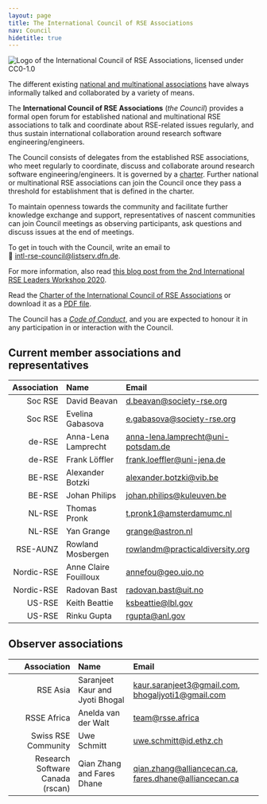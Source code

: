 ```yaml
---
layout: page
title: The International Council of RSE Associations
nav: Council
hidetitle: true
---
```


![Logo of the International Council of RSE Associations, licensed under CC0-1.0](./img/council-logo.png)

The different existing [national and multinational associations](./assoc.md) 
have always informally talked and collaborated by a variety of means.

The **International Council of RSE Associations** (*the Council*) provides a 
formal open forum for established national and multinational RSE associations 
to talk and coordinate about RSE-related issues regularly, and thus sustain international collaboration around research software engineering/engineers.

The Council consists of delegates from the established RSE associations, who
meet regularly to coordinate, discuss and collaborate around research software engineering/engineers. It is governed by a 
[charter](council/charter.html). Further national or multinational RSE 
associations can join the Council once they pass a threshold for establishment 
that is defined in the charter.

To maintain openness towards the community and facilitate further knowledge
exchange and support, representatives of nascent communities can join Council 
meetings as observing participants, ask questions and discuss issues at the 
end of meetings.

To get in touch with the Council, write an email to  
📧 [intl-rse-council@listserv.dfn.de](mailto:intl-rse-council@listserv.dfn.de).

For more information, also read 
[this blog post from the 2nd International RSE Leaders Workshop 2020](https://researchsoftware.org/2021/01/27/introducing-the-international-council-of-RSE-associations.html).

Read the [Charter of the International Council of RSE Associations](council/charter.html) or download it as a [PDF file](International-Council-of-RSE-Associations_Charter.pdf).

The Council has a [*Code of Conduct*](./council/code-of-conduct.md), and you are expected to honour it in any participation in or interaction with the Council.
  
## Current member associations and representatives

| Association | Name | Email |
| -----------: | :--------------| :--------------|
| Soc RSE | David Beavan | d.beavan@society-rse.org |
| Soc RSE | Evelina Gabasova | e.gabasova@society-rse.org |
| de-RSE  | Anna-Lena Lamprecht| anna-lena.lamprecht@uni-potsdam.de |
| de-RSE  | Frank Löffler | frank.loeffler@uni-jena.de |
| BE-RSE  | Alexander Botzki | alexander.botzki@vib.be |
| BE-RSE  | Johan Philips | johan.philips@kuleuven.be |
| NL-RSE  | Thomas Pronk | t.pronk1@amsterdamumc.nl |
| NL-RSE  | Yan Grange | grange@astron.nl | 
| RSE-AUNZ    | Rowland Mosbergen | rowlandm@practicaldiversity.org |
| Nordic-RSE  | Anne Claire Fouilloux | annefou@geo.uio.no |
| Nordic-RSE  | Radovan Bast | radovan.bast@uit.no |
| US-RSE  | Keith Beattie | ksbeattie@lbl.gov |
| US-RSE  | Rinku Gupta | rgupta@anl.gov |


## Observer associations

| Association | Name | Email |
| -----------: | :--------------| :--------------|
| RSE Asia | Saranjeet Kaur and Jyoti Bhogal | kaur.saranjeet3@gmail.com, bhogaljyoti1@gmail.com |
| RSSE Africa | Anelda van der Walt | team@rsse.africa |
| Swiss RSE Community | Uwe Schmitt | uwe.schmitt@id.ethz.ch |
| Research Software Canada (rscan) | Qian Zhang and Fares Dhane | qian.zhang@alliancecan.ca, fares.dhane@alliancecan.ca |
